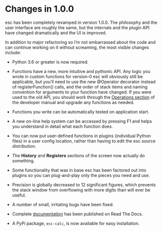Changes in 1.0.0
================

esc has been completely revamped in version 1.0.0. The philosophy and the user
interface are roughly the same, but the internals and the plugin API have
changed dramatically and the UI is improved.

In addition to major refactoring so I’m not embarrassed about the code and can
continue working on it without screaming, the most visible changes include:

* Python 3.6 or greater is now required.

* Functions have a new, more intuitive and pythonic API. Any logic you wrote in
  custom functions for version-0 esc will obviously still be applicable, but
  you’ll need to use the new @Operator decorator instead of registerFunction()
  calls, and the order of stack items and naming convention for arguments to
  your function have changed. If you were used to the old API, you should work
  through the [Operations section][] of the developer manual and upgrade any
  functions as needed.

* Functions you write can be automatically tested on application start.

* A new on-line help system can be accessed by pressing F1 and helps you
  understand in detail what each function does.

* You can now put user-defined functions in plugins (individual Python files) in
  a user config location, rather than having to edit the esc source
  distribution.

* The **History** and **Registers** sections of the screen now actually
  do something.

* Some functionality that was in base esc has been factored out into plugins so
  you can plug-and-play only the pieces you need and use.

* Precision is globally decreased to 12 significant figures, which prevents the
  stack window from overflowing with more digits than will ever be useful.

* A number of small, irritating bugs have been fixed.

* Complete [documentation][] has been published on Read The Docs.

* A PyPi package, `esc-calc`, is now available for easy installation.


[documentation]: https://esc-calc.readthedocs.io/en/
[Operations section]: https://esc-calc.readthedocs.io/en/master/hacking-esc/operations.html
